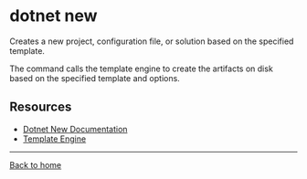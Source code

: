 # dotnet new

Creates a new project, configuration file, or solution based on the specified template.

The command calls the template engine to create the artifacts on disk based on the specified template and options.

## Resources

- [Dotnet New Documentation](https://docs.microsoft.com/en-us/dotnet/core/tools/dotnet-new)
- [Template Engine](https://github.com/dotnet/templating)


---

[Back to home](../README.md)